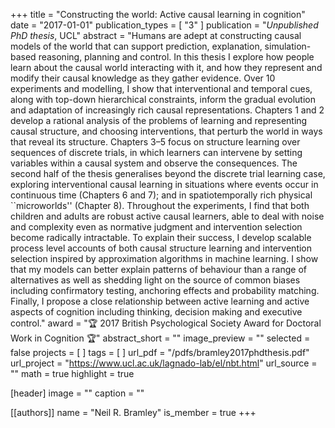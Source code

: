 +++
title = "Constructing the world: Active causal learning in cognition"
date = "2017-01-01"
publication_types = [ "3" ]
publication = "_Unpublished PhD thesis_, UCL"
abstract = "Humans are adept at constructing causal models of the world that can support prediction, explanation, simulation-based reasoning, planning and control. In this thesis I explore how people learn about the causal world interacting with it, and how they represent and modify their causal knowledge as they gather evidence. Over 10 experiments and modelling, I show that interventional and temporal cues, along with top-down hierarchical constraints, inform the gradual evolution and adaptation of increasingly rich causal representations. Chapters 1 and 2 develop a rational analysis of the problems of learning and representing causal structure, and choosing interventions, that perturb the world in ways that reveal its structure. Chapters 3–5 focus on structure learning over sequences of discrete trials, in which learners can intervene by setting variables within a causal system and observe the consequences. The second half of the thesis generalises beyond the discrete trial learning case, exploring interventional causal learning in situations where events occur in continuous time (Chapters 6 and 7); and in spatiotemporally rich physical ``microworlds'' (Chapter 8). Throughout the experiments, I find that both children and adults are robust active causal learners, able to deal with noise and complexity even as normative judgment and intervention selection become radically intractable. To explain their success, I develop scalable process level accounts of both causal structure learning and intervention selection inspired by approximation algorithms in machine learning. I show that my models can better explain patterns of behaviour than a range of alternatives as well as shedding light on the source of common biases including confirmatory testing, anchoring effects and probability matching. Finally, I propose a close relationship between active learning and active aspects of cognition including thinking, decision making and executive control."
award = "🏆 2017 British Psychological Society Award for Doctoral Work in Cognition 🏆"
abstract_short = ""
image_preview = ""
selected = false
projects = [ ]
tags = [ ]
url_pdf = "/pdfs/bramley2017phdthesis.pdf"
url_project = "https://www.ucl.ac.uk/lagnado-lab/el/nbt.html"
url_source = ""
math = true
highlight = true

[header]
image = ""
caption = ""

[[authors]]
name = "Neil R. Bramley"
is_member = true
+++

